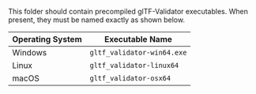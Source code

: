 This folder should contain precompiled glTF-Validator executables. When present, they must be named exactly as shown below.

| Operating System | Executable Name |
|------------------|----------------------------|
| Windows | `gltf_validator-win64.exe` |
| Linux | `gltf_validator-linux64` |
| macOS | `gltf_validator-osx64` |